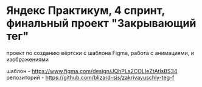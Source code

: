 # Яндекс Практикум, 4 спринт, финальный проект "Закрывающий тег"

проект по созданию вёртски с шаблона Figma, работа с анимациями,  и изображениями

шаблон - https://www.figma.com/design/JQhPLs2COLIeZtAtlsBS34
репозиторий - https://github.com/blizard-sis/zakrivayuschiy-teg-f